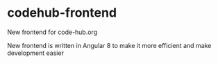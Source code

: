 # codehub-frontend
New frontend for code-hub.org

New frontend is written in Angular 8 to make it more efficient and make development easier

